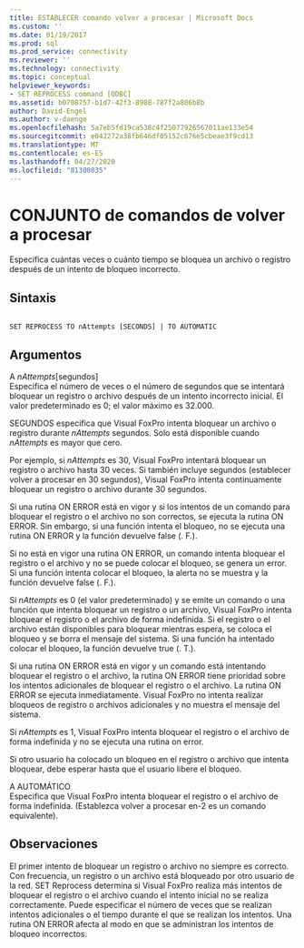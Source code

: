 ```yaml
---
title: ESTABLECER comando volver a procesar | Microsoft Docs
ms.custom: ''
ms.date: 01/19/2017
ms.prod: sql
ms.prod_service: connectivity
ms.reviewer: ''
ms.technology: connectivity
ms.topic: conceptual
helpviewer_keywords:
- SET REPROCESS command [ODBC]
ms.assetid: b0708757-b1d7-42f3-8988-787f2a806b8b
author: David-Engel
ms.author: v-daenge
ms.openlocfilehash: 5a7eb5fd19ca538c4f25077926567011ae133e54
ms.sourcegitcommit: e042272a38fb646df05152c676e5cbeae3f9cd13
ms.translationtype: MT
ms.contentlocale: es-ES
ms.lasthandoff: 04/27/2020
ms.locfileid: "81300835"
---
```

# <a name="set-reprocess-command"></a>CONJUNTO de comandos de volver a procesar
Especifica cuántas veces o cuánto tiempo se bloquea un archivo o registro después de un intento de bloqueo incorrecto.  
  
## <a name="syntax"></a>Sintaxis  
  
```  
  
SET REPROCESS TO nAttempts [SECONDS] | TO AUTOMATIC  
```  
  
## <a name="arguments"></a>Argumentos  
 A *nAttempts*[segundos]  
 Especifica el número de veces o el número de segundos que se intentará bloquear un registro o archivo después de un intento incorrecto inicial. El valor predeterminado es 0; el valor máximo es 32.000.  
  
 SEGUNDOS especifica que Visual FoxPro intenta bloquear un archivo o registro durante *nAttempts* segundos. Solo está disponible cuando *nAttempts* es mayor que cero.  
  
 Por ejemplo, si *nAttempts* es 30, Visual FoxPro intentará bloquear un registro o archivo hasta 30 veces. Si también incluye segundos (establecer volver a procesar en 30 segundos), Visual FoxPro intenta continuamente bloquear un registro o archivo durante 30 segundos.  
  
 Si una rutina ON ERROR está en vigor y si los intentos de un comando para bloquear el registro o el archivo no son correctos, se ejecuta la rutina ON ERROR. Sin embargo, si una función intenta el bloqueo, no se ejecuta una rutina ON ERROR y la función devuelve false (. F.).  
  
 Si no está en vigor una rutina ON ERROR, un comando intenta bloquear el registro o el archivo y no se puede colocar el bloqueo, se genera un error. Si una función intenta colocar el bloqueo, la alerta no se muestra y la función devuelve false (. F.).  
  
 Si *nAttempts* es 0 (el valor predeterminado) y se emite un comando o una función que intenta bloquear un registro o un archivo, Visual FoxPro intenta bloquear el registro o el archivo de forma indefinida. Si el registro o el archivo están disponibles para bloquear mientras espera, se coloca el bloqueo y se borra el mensaje del sistema. Si una función ha intentado colocar el bloqueo, la función devuelve true (. T.).  
  
 Si una rutina ON ERROR está en vigor y un comando está intentando bloquear el registro o el archivo, la rutina ON ERROR tiene prioridad sobre los intentos adicionales de bloquear el registro o el archivo. La rutina ON ERROR se ejecuta inmediatamente. Visual FoxPro no intenta realizar bloqueos de registro o archivos adicionales y no muestra el mensaje del sistema.  
  
 Si *nAttempts* es 1, Visual FoxPro intenta bloquear el registro o el archivo de forma indefinida y no se ejecuta una rutina on error.  
  
 Si otro usuario ha colocado un bloqueo en el registro o archivo que intenta bloquear, debe esperar hasta que el usuario libere el bloqueo.  
  
 A AUTOMÁTICO  
 Especifica que Visual FoxPro intenta bloquear el registro o el archivo de forma indefinida. (Establezca volver a procesar en-2 es un comando equivalente).  
  
## <a name="remarks"></a>Observaciones  
 El primer intento de bloquear un registro o archivo no siempre es correcto. Con frecuencia, un registro o un archivo está bloqueado por otro usuario de la red. SET Reprocess determina si Visual FoxPro realiza más intentos de bloquear el registro o el archivo cuando el intento inicial no se realiza correctamente. Puede especificar el número de veces que se realizan intentos adicionales o el tiempo durante el que se realizan los intentos. Una rutina ON ERROR afecta al modo en que se administran los intentos de bloqueo incorrectos.
